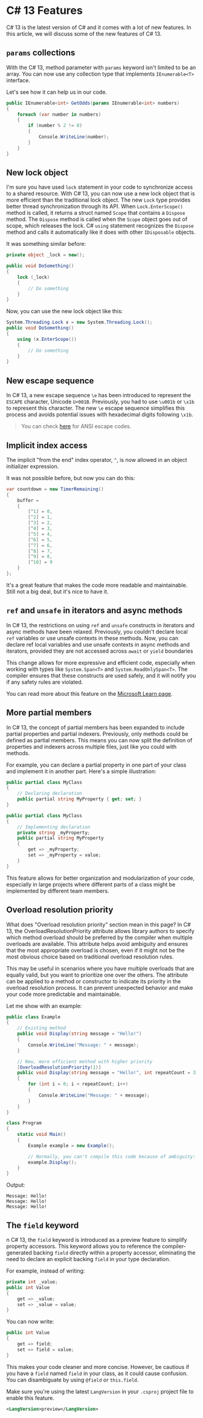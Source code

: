 # C# 13 Features

C# 13 is the latest version of C# and it comes with a lot of new features. In this article, we will discuss some of the new features of C# 13.

## `params` collections

With the C# 13, method parameter with `params` keyword isn't limited to be an array. You can now use any collection type that implements `IEnumerable<T>` interface.

Let's see how it can help us in our code.

```csharp
public IEnumerable<int> GetOdds(params IEnumerable<int> numbers)
{
    foreach (var number in numbers)
    {
        if (number % 2 != 0)
        {
            Console.WriteLine(number);
        }
    }
}
```

## New lock object

I'm sure you have used `lock` statement in your code to synchronize access to a shared resource. With C# 13, you can now use a new lock object that is more efficient than the traditional lock object.
The new `Lock` type provides better thread synchronization through its API. When `Lock.EnterScope()` method is called, it returns a struct named `Scope` that contains a `Dispose` method. The `Dispose` method is called when the `Scope` object goes out of scope, which releases the lock. C# `using` statement recognizes the `Dispose` method and calls it automatically like it does with other `IDisposable` objects.

It was something similar before:
```csharp
private object _lock = new();

public void DoSomething()
{
    lock (_lock)
    {
        // Do something
    }
}
```

Now, you can use the new lock object like this:
```csharp
System.Threading.Lock x = new System.Threading.Lock();
public void DoSomething()
{
    using (x.EnterScope())
    {
        // Do something
    }
}
```

## New escape sequence
In C# 13, a new escape sequence `\e` has been introduced to represent the `ESCAPE` character, Unicode `U+001B`. Previously, you had to use `\u001b` or `\x1b` to represent this character. The new `\e` escape sequence simplifies this process and avoids potential issues with hexadecimal digits following `\x1b`.

> You can check [here](https://en.wikipedia.org/wiki/ANSI_escape_code#C0_control_codes) for ANSI escape codes.

## Implicit index access

The implicit "from the end" index operator, `^`, is now allowed in an object initializer expression. 

It was not possible before, but now you can do this:

```csharp
var countdown = new TimerRemaining()
{
    buffer =
    {
        [^1] = 0,
        [^2] = 1,
        [^3] = 2,
        [^4] = 3,
        [^5] = 4,
        [^6] = 5,
        [^7] = 6,
        [^8] = 7,
        [^9] = 8,
        [^10] = 9
    }
};
```

It's a great feature that makes the code more readable and maintainable. Still not a big deal, but it's nice to have it.

## `ref` and `unsafe` in iterators and async methods

In C# 13, the restrictions on using `ref` and `unsafe` constructs in iterators and async methods have been relaxed. Previously, you couldn't declare local `ref` variables or use unsafe contexts in these methods. Now, you can declare ref local variables and use unsafe contexts in async methods and iterators, provided they are not accessed across `await` or `yield` boundaries


This change allows for more expressive and efficient code, especially when working with types like `System.Span<T>` and `System.ReadOnlySpan<T>`. The compiler ensures that these constructs are used safely, and it will notify you if any safety rules are violated.

You can read more about this feature on the [Microsoft Learn page](https://learn.microsoft.com/en-us/dotnet/csharp/language-reference/proposals/csharp-13.0/ref-unsafe-in-iterators-async).



## More partial members

In C# 13, the concept of partial members has been expanded to include partial properties and partial indexers. Previously, only methods could be defined as partial members. This means you can now split the definition of properties and indexers across multiple files, just like you could with methods.

For example, you can declare a partial property in one part of your class and implement it in another part. Here's a simple illustration:

```csharp
public partial class MyClass
{
    // Declaring declaration
    public partial string MyProperty { get; set; }
}

public partial class MyClass
{
    // Implementing declaration
    private string _myProperty;
    public partial string MyProperty
    {
        get => _myProperty;
        set => _myProperty = value;
    }
}
```

This feature allows for better organization and modularization of your code, especially in large projects where different parts of a class might be implemented by different team members.

## Overload resolution priority

What does "Overload resolution priority" section mean in this page?
In C# 13, the OverloadResolutionPriority attribute allows library authors to specify which method overload should be preferred by the compiler when multiple overloads are available. This attribute helps avoid ambiguity and ensures that the most appropriate overload is chosen, even if it might not be the most obvious choice based on traditional overload resolution rules. 

This may be useful in scenarios where you have multiple overloads that are equally valid, but you want to prioritize one over the others. The attribute can be applied to a method or constructor to indicate its priority in the overload resolution process. It can prevent unexpected behavior and make your code more predictable and maintainable.


Let me show with an example:
```csharp
public class Example
{
    // Existing method
    public void Display(string message = "Hello!")
    {
        Console.WriteLine("Message: " + message);
    }

    // New, more efficient method with higher priority
    [OverloadResolutionPriority(1)]
    public void Display(string message = "Hello!", int repeatCount = 3)
    {
        for (int i = 0; i < repeatCount; i++)
        {
            Console.WriteLine("Message: " + message);
        }
    }
}

class Program
{
    static void Main()
    {
        Example example = new Example();

        // Normally, you can't compile this code because of ambiguity:
        example.Display();
    }
}
```

Output:
```
Message: Hello!
Message: Hello!
Message: Hello!
```

## The `field` keyword

n C# 13, the `field` keyword is introduced as a preview feature to simplify property accessors. This keyword allows you to reference the compiler-generated backing `field` directly within a property accessor, eliminating the need to declare an explicit backing `field` in your type declaration.

For example, instead of writing:

```csharp
private int _value;
public int Value
{
    get => _value;
    set => _value = value;
}
```

You can now write:
    
```csharp
public int Value
{
    get => field;
    set => field = value;
}
```

This makes your code cleaner and more concise. However, be cautious if you have a `field` named `field` in your class, as it could cause confusion. You can disambiguate by using `@field` or `this.field`.

Make sure you're using the latest `LangVersion` in your `.csproj` project file to enable this feature.
```xml
<LangVersion>preview</LangVersion>
```